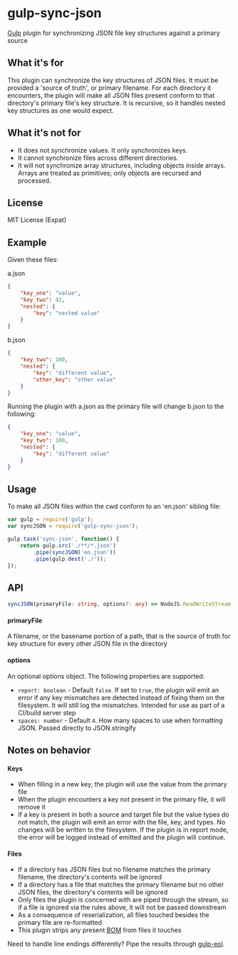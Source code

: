 # gulp-sync-json
[Gulp](http://gulpjs.com/) plugin for synchronizing JSON file key structures
against a primary source

## What it's for
This plugin can synchronize the key structures of JSON files. It must be
provided a 'source of truth', or primary filename. For each directory it
encounters, the plugin will make all JSON files present conform to that
directory's primary file's key structure. It is recursive, so it handles
nested key structures as one would expect.

## What it's not for
* It does not synchronize values. It only synchronizes keys.
* It cannot synchronize files across different directories.
* It will not synchronize array structures, including objects inside arrays.
 Arrays are treated as primitives; only objects are recursed and processed.

## License
MIT License (Expat)

## Example
Given these files:

a.json
```json
{
    "key_one": "value",
    "key_two": 42,
    "nested": {
        "key": "nested value"
    }
}
```
b.json
```json
{
    "key_two": 100,
    "nested": {
        "key": "different value",
        "other_key": "other value"
    }
}
```
Running the plugin with a.json as the primary file will change b.json to the
following:
```json
{
    "key_one": "value",
    "key_two": 100,
    "nested": {
        "key": "different value"
    }
} 
```

## Usage
To make all JSON files within the cwd conform to an 'en.json' sibling file:

```javascript
var gulp = require('gulp');
var syncJSON = require('gulp-sync-json');

gulp.task('sync-json', function() {
    return gulp.src('./**/*.json')
        .pipe(syncJSON('en.json'))
        .pipe(gulp.dest('./'));
});
```

## API

```typescript
syncJSON(primaryFile: string, options?: any) => NodeJS.ReadWriteStream
```

#### primaryFile
A filename, or the basename portion of a path, that is the source of truth for
key structure for every other JSON file in the directory

#### options
An optional options object. The following properties are supported:

* `report: boolean` - Default `false`. If set to `true`, the plugin will emit an
error if any key mismatches are detected instead of fixing them on the
filesystem. It will still log the mismatches. Intended for use as part of a
CI/build server step
* `spaces: number` - Default `4`. How many spaces to use when formatting JSON.
Passed directly to JSON.stringify

## Notes on behavior

#### Keys
* When filling in a new key, the plugin will use the value from the primary file
* When the plugin encounters a key not present in the primary file, it will
remove it
* If a key is present in both a source and target file but the value types do
not match, the plugin will emit an error with the file, key, and types. No
changes will be written to the filesystem. If the plugin is in report mode,
the error will be logged instead of emitted and the plugin will continue.

#### Files
* If a directory has JSON files but no filename matches the primary filename,
the directory's contents will be ignored
* If a directory has a file that matches the primary filename but no other JSON
files, the directory's contents will be ignored
* Only files the plugin is concerned with are piped through the stream, so if a
file is ignored via the rules above, it will not be passed downstream
* As a consequence of reserialization, all files touched besides the primary
file are re-formatted
* This plugin strips any present [BOM](http://unicode.org/faq/utf_bom.html#BOM)
from files it touches

Need to handle line endings differently? Pipe the results through 
[gulp-eol](https://www.npmjs.com/package/gulp-eol).